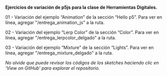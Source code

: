 **Ejercicios de variación de p5js para la clase de Herramientas Digitales.**

01 - Variación del ejemplo “Animation” de la sección “Hello p5”. Para ver en línea, agregar "/entrega_animation_js" a la ruta.

02 - Variación del ejemplo “Lerp Color” de la sección “Color”.  Para ver en línea, agregar "/entrega_lerpcolor_delgado" a la ruta.

03 - Variación del ejemplo “Mixture” de la sección “Lights”. Para ver en línea, agregar "/entrega_mixture_delgado" a la ruta.

_No olvide que puede revisar los códigos de los sketches haciendo clic en 'View on GitHub' para explorar el repositorio._
